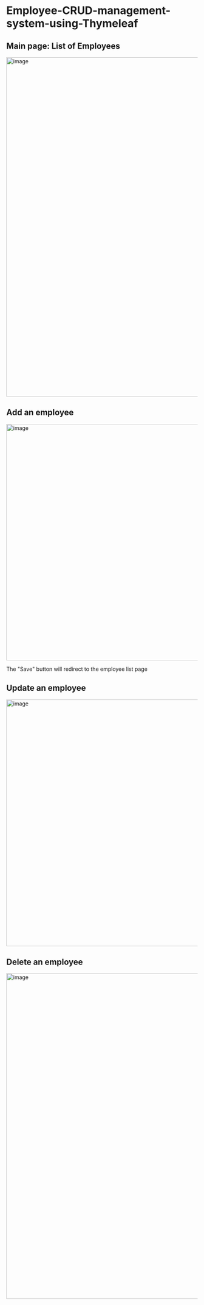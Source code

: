 # Employee-CRUD-management-system-using-Thymeleaf
## Main page: List of Employees
<img width="893" alt="image" src="https://github.com/QiaoqingWu/Employee-CRUD-management-system-using-Thymeleaf/assets/100981450/085e0696-527f-4888-bdfc-47dd833853b5">

## Add an employee
<img width="622" alt="image" src="https://github.com/QiaoqingWu/Employee-CRUD-management-system-using-Thymeleaf/assets/100981450/9037aa1b-6d89-4fc7-b8d7-68b73aef2817">

The "Save" button will redirect to the employee list page

## Update an employee
<img width="649" alt="image" src="https://github.com/QiaoqingWu/Employee-CRUD-management-system-using-Thymeleaf/assets/100981450/95f02bae-1ed6-4486-8ecc-3a2ad5776a53">

## Delete an employee
<img width="857" alt="image" src="https://github.com/QiaoqingWu/Employee-CRUD-management-system-using-Thymeleaf/assets/100981450/966e7c36-aaea-419f-91d6-d1602e67f228">
